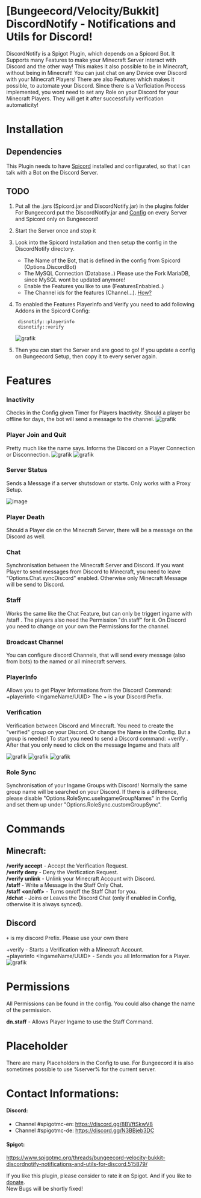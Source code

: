 # [Bungeecord/Velocity/Bukkit] DiscordNotify - Notifications and Utils for Discord!
DiscordNotify is a Spigot Plugin, which depends on a Spicord Bot. It Supports many Features to make your Minecraft Server interact with Discord and the other way! This makes it also possible to be in Minecraft, without being in Minecraft! You can just chat on any Device over Discord with your Minecraft Players! There are also Features which makes it possible, to automate your Discord. Since there is a Verficiation Process implemented, you wont need to set any Role on your Discord for your Minecraft Players. They will get it after successfully verification automaticity!

# Installation
## Dependencies
This Plugin needs to have [Spicord](https://www.spigotmc.org/resources/spicord.64918/) installed and configurated, so that I can talk with a Bot on the Discord Server.

## TODO
1. Put all the .jars (Spicord.jar and DiscordNotify.jar) in the plugins folder
   For Bungeecord put the DiscordNotify.jar and [Config](https://github.com/TrueMB/DiscordNotify/blob/main/src/main/resources/config.yml) on every Server and Spicord only on Bungeecord!
2. Start the Server once and stop it
3. Look into the Spicord Installation and then setup the config in the DiscordNotify directory.
   - The Name of the Bot, that is defined in the config from Spicord (Options.DiscordBot)
   - The MySQL Connection (Database..) Please use the Fork MariaDB, since MySQL wont be updated anymore!
   - Enable the Features you like to use (FeaturesEnbabled..)
   - The Channel ids for the features (Channel...). [How?](https://support.discord.com/hc/en-us/articles/206346498-Where-can-I-find-my-User-Server-Message-ID-)
4. To enabled the Features PlayerInfo and Verify you need to add following Addons in the Spicord Config:
   ```
    disnotify::playerinfo
    disnotify::verify
   ```
   ![grafik](https://user-images.githubusercontent.com/25579052/165936442-1d0c0dfc-b547-4a77-a9f7-072813dd4707.png)

5. Then you can start the Server and are good to go!
If you update a config on Bungeecord Setup, then copy it to every server again.

# Features
### Inactivity
Checks in the Config given Timer for Players Inactivity. Should a player be offline for days, the bot will send a message to the channel.
![grafik](https://user-images.githubusercontent.com/25579052/165936523-99b41fb8-94ac-439c-8331-98b2ccb1eb4e.png)

### Player Join and Quit
Pretty much like the name says. Informs the Discord on a Player Connection or Disconnection.
![grafik](https://user-images.githubusercontent.com/25579052/165936568-3ee12b4f-af49-4f04-8868-5c17e60523e0.png)
![grafik](https://user-images.githubusercontent.com/25579052/165936723-adde1f14-d371-48ef-8a65-0e0c46c5c354.png)

### Server Status
Sends a Message if a server shutsdown or starts. Only works with a Proxy Setup.

![image](https://user-images.githubusercontent.com/25579052/175385173-43d7da6d-2897-4772-9a5a-e41f36b79d0d.png)

### Player Death
Should a Player die on the Minecraft Server, there will be a message on the Discord as well.

### Chat
Synchronisation between the Minecraft Server and Discord. If you want Player to send messages from Discord to Minecraft, you need to leave "Options.Chat.syncDiscord" enabled. Otherwise only Minecraft Message will be send to Discord.

### Staff
Works the same like the Chat Feature, but can only be triggert ingame with /staff <message>. The players also need the Permission "dn.staff" for it. On Discord you need to change on your own the Permissions for the channel.

### Broadcast Channel
You can configure discord Channels, that will send every message (also from bots) to the named or all minecraft servers.

### PlayerInfo
Allows you to get Player Informations from the Discord!
Command: +playerinfo <IngameName/UUID>
The + is your Discord Prefix.

### Verification
Verification between Discord and Minecraft. You need to create the "verified" group on your Discord. Or change the Name in the Config. But a group is needed! To start you need to send a Discord command: +verify <IngameName>. After that you only need to click on the message Ingame and thats all!

![grafik](https://user-images.githubusercontent.com/25579052/165936779-6ddf990e-4fd6-49f1-8438-38ec9890e6c3.png)
![grafik](https://user-images.githubusercontent.com/25579052/165936961-cf71319c-8361-4f86-ac13-aee77a17d402.png)
![grafik](https://user-images.githubusercontent.com/25579052/165936829-70d15ed6-a3da-4efd-94f9-d54633b3b87c.png)

### Role Sync
Synchronisation of your Ingame Groups with Discord! Normally the same group name will be searched on your Discord. If there is a difference, please disable "Options.RoleSync.useIngameGroupNames" in the Config and set them up under "Options.RoleSync.customGroupSync".

# Commands
## Minecraft:
**/verify accept** - Accept the Verification Request.<br />
**/verify deny** - Deny the Verification Request.<br />
**/verify unlink** - Unlink your Minecraft Account with Discord.<br />
**/staff <Message>** - Write a Message in the Staff Only Chat.<br />
**/staff <on/off>** - Turns on/off the Staff Chat for you.<br />
**/dchat** - Joins or Leaves the Discord Chat (only if enabled in Config, otherwise it is always synced).<br />

## Discord
```+``` is my discord Prefix. Please use your own there

+verify <IngameName> - Starts a Verification with a Minecraft Account.<br />
+playerinfo <IngameName/UUID> - Sends you all Information for a Player.<br />
![grafik](https://user-images.githubusercontent.com/25579052/165936866-17aff281-d173-4e39-ad03-7c56b7d92b7c.png)

# Permissions
All Permissions can be found in the config. You could also change the name of the permission.
  
**dn.staff** - Allows Player Ingame to use the Staff Command.

# Placeholder
There are many Placeholders in the Config to use.
For Bungeecord it is also sometimes possible to use %server% for the current server.

# Contact Informations:
#### Discord:
 - Channel #spigotmc-en: https://discord.gg/8BVftSkwV8
 - Channel #spigotmc-de: https://discord.gg/N3BBjeb3DC

#### Spigot: 
https://www.spigotmc.org/threads/bungeecord-velocity-bukkit-discordnotify-notifications-and-utils-for-discord.515879/

If you like this plugin, please consider to rate it on Spigot. And if you like to [donate](https://paypal.me/truemb).<br />
New Bugs will be shortly fixed!
